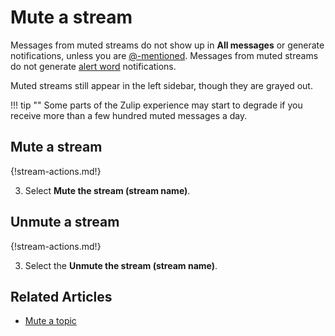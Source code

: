 # Mute a stream

Messages from muted streams do not show up in **All messages** or generate
notifications, unless you are
[@-mentioned](/help/at-mention-a-team-member). Messages from muted streams
do not generate [alert word](/help/add-an-alert-word) notifications.

Muted streams still appear in the left sidebar, though they are grayed out.

!!! tip ""
    Some parts of the Zulip experience may start to degrade
    if you receive more than a few hundred muted messages a day.

## Mute a stream

{!stream-actions.md!}

3. Select **Mute the stream (stream name)**.


## Unmute a stream

{!stream-actions.md!}

3. Select the **Unmute the stream (stream name)**.

## Related Articles

* [Mute a topic](/help/mute-a-topic)
